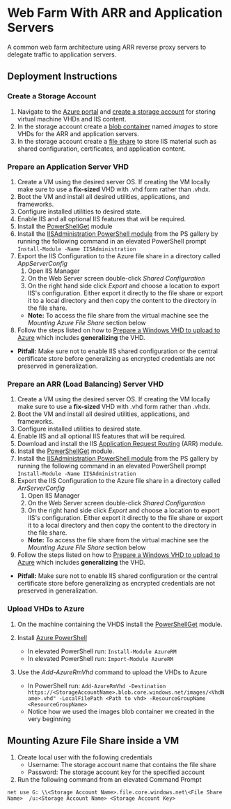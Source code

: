# Web Farm With ARR and Application Servers
A common web farm architecture using ARR reverse proxy servers to delegate traffic to application servers.

## Deployment Instructions

### Create a Storage Account

1. Navigate to the [Azure portal](https://portal.azure.com) and [create a storage account](https://docs.microsoft.com/en-us/azure/storage/common/storage-create-storage-account#create-a-storage-account) for storing virtual machine VHDs and IIS content.
1. In the storage account create a [blob container](https://docs.microsoft.com/en-us/azure/storage/blobs/storage-blobs-introduction) named _images_ to store VHDs for the ARR and application servers.
1. In the storage account create a [file share](https://docs.microsoft.com/en-us/azure/storage/files/storage-how-to-create-file-share) to store IIS material such as shared configuration, certificates, and application content.

### Prepare an Application Server VHD
1. Create a VM using the desired server OS. If creating the VM locally make sure to use a **fix-sized** VHD with .vhd form rather than .vhdx.
1. Boot the VM and install all desired utilities, applications, and frameworks.
1. Configure installed utilities to desired state.
1. Enable IIS and all optional IIS features that will be required.
1. Install the [PowerShellGet](https://docs.microsoft.com/en-us/powershell/gallery/readme#supported-operating-systems) module
1. Install the [IISAdministration PowerShell module](https://www.powershellgallery.com/packages/IISAdministration/1.1.0.0) from the PS gallery by running the following command in an elevated PowerShell prompt
`
Install-Module -Name IISAdministration
`
1. Export the IIS Configuration to the Azure file share in a directory called _AppServerConfig_
    1. Open IIS Manager
    2. On the Web Server screen double-click _Shared Configuration_
    3. On the right hand side click _Export_ and choose a location to export IIS's configuration. Either export it directly to the file share or export it to a local directory and then copy the content to the directory in the file share.
    * __Note:__ To access the file share from the virtual machine see the _Mounting Azure File Share_ section below
1. Follow the steps listed on how to [Prepare a Windows VHD to upload to Azure](https://docs.microsoft.com/en-us/azure/virtual-machines/windows/prepare-for-upload-vhd-image?toc=%2fazure%2fvirtual-machines%2fwindows%2ftoc.json) which includes **generalizing** the VHD.
* **Pitfall:** Make sure not to enable IIS shared configuration or the central certificate store before generalizing as encrypted credentials are not preserved in generalization.

### Prepare an ARR (Load Balancing) Server VHD
1. Create a VM using the desired server OS. If creating the VM locally make sure to use a **fix-sized** VHD with .vhd form rather than .vhdx.
1. Boot the VM and install all desired utilities, applications, and frameworks.
1. Configure installed utilities to desired state.
1. Enable IIS and all optional IIS features that will be required.
1. Download and install the IIS [Application Request Routing](https://www.iis.net/downloads/microsoft/application-request-routing) (ARR) module.
1. Install the [PowerShellGet](https://docs.microsoft.com/en-us/powershell/gallery/readme#supported-operating-systems) module.
1. Install the [IISAdministration PowerShell module](https://www.powershellgallery.com/packages/IISAdministration/1.1.0.0) from the PS gallery by running the following command in an elevated PowerShell prompt
`
Install-Module -Name IISAdministration
`
1. Export the IIS Configuration to the Azure file share in a directory called _ArrServerConfig_
    1. Open IIS Manager
    2. On the Web Server screen double-click _Shared Configuration_
    3. On the right hand side click _Export_ and choose a location to export IIS's configuration. Either export it directly to the file share or export it to a local directory and then copy the content to the directory in the file share.
    * __Note:__ To access the file share from the virtual machine see the _Mounting Azure File Share_ section below
1. Follow the steps listed on how to [Prepare a Windows VHD to upload to Azure](https://docs.microsoft.com/en-us/azure/virtual-machines/windows/prepare-for-upload-vhd-image?toc=%2fazure%2fvirtual-machines%2fwindows%2ftoc.json) which includes **generalizing** the VHD.
* **Pitfall:** Make sure not to enable IIS shared configuration or the central certificate store before generalizing as encrypted credentials are not preserved in generalization.


### Upload VHDs to Azure
 1. On the machine containing the VHDS install the [PowerShellGet](https://docs.microsoft.com/en-us/powershell/gallery/readme#supported-operating-systems) module.
 1. Install [Azure PowerShell](https://docs.microsoft.com/en-us/powershell/azure/install-azurerm-ps?view=azurermps-4.4.0&viewFallbackFrom=azurermps-4.3.1)
     * In elevated PowerShell run:
`
Install-Module AzureRM
`
     * In elevated PowerShell run:
`
Import-Module AzureRM
`

1. Use the _Add-AzureRmVhd_ command to upload the VHDs to Azure
    * In PowerShell run:
`
Add-AzureRmVhd -Destination https://<StorageAccountName>.blob.core.windows.net/images/<VhdName>.vhd" -LocalFilePath <Path to vhd> -ResourceGroupName <ResourceGroupName> 
`
    * Notice how we used the images blob container we created in the very beginning


## Mounting Azure File Share inside a VM

1. Create local user with the following credentials
    * Username: The storage account name that contains the file share
    * Password: The storage account key for the specified account
2. Run the following command from an elevated Command Prompt
```
net use G: \\<Storage Account Name>.file.core.windows.net\<File Share Name>  /u:<Storage Account Name> <Storage Account Key>
```